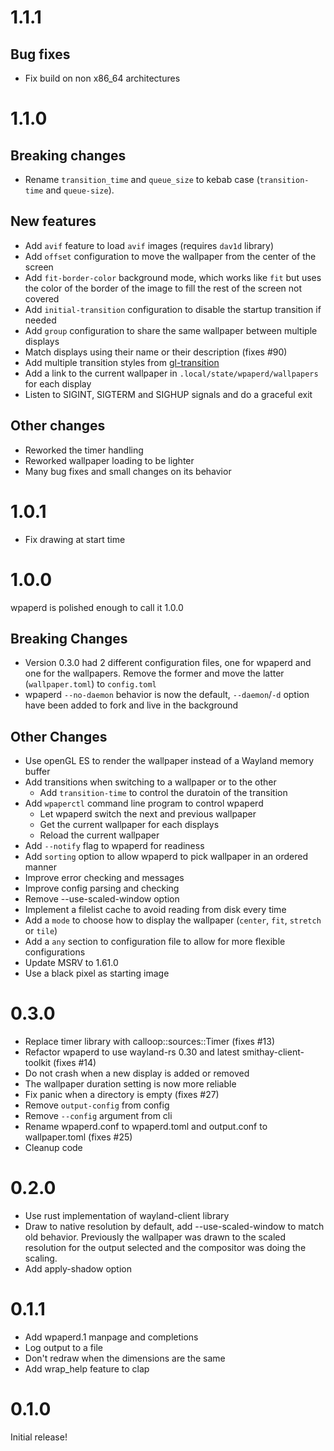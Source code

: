 # 1.1.1
## Bug fixes
- Fix build on non x86_64 architectures

# 1.1.0

## Breaking changes
- Rename `transition_time` and `queue_size` to kebab case (`transition-time` and `queue-size`).

## New features
- Add `avif` feature to load `avif` images (requires `dav1d` library)
- Add `offset` configuration to move the wallpaper from the center of the screen
- Add `fit-border-color` background mode, which works like `fit` but uses the color of the
  border of the image to fill the rest of the screen not covered
- Add `initial-transition` configuration to disable the startup transition if needed
- Add `group` configuration to share the same wallpaper between multiple displays
- Match displays using their name or their description (fixes #90)
- Add multiple transition styles from [gl-transition]
- Add a link to the current wallpaper in `.local/state/wpaperd/wallpapers` for each display
- Listen to SIGINT, SIGTERM and SIGHUP signals and do a graceful exit

## Other changes
- Reworked the timer handling
- Reworked wallpaper loading to be lighter
- Many bug fixes and small changes on its behavior

[gl-transition]: https://gl-transitions.com/

# 1.0.1

- Fix drawing at start time

# 1.0.0

wpaperd is polished enough to call it 1.0.0

## Breaking Changes
- Version 0.3.0 had 2 different configuration files, one for wpaperd and one for the wallpapers.
  Remove the former and move the latter (`wallpaper.toml`) to `config.toml`
- wpaperd `--no-daemon` behavior is now the default, `--daemon`/`-d` option have been
  added to fork and live in the background

## Other Changes

- Use openGL ES to render the wallpaper instead of a Wayland memory buffer
- Add transitions when switching to a wallpaper or to the other
  * Add `transition-time` to control the duratoin of the transition
- Add `wpaperctl` command line program to control wpaperd
  * Let wpaperd switch the next and previous wallpaper
  * Get the current wallpaper for each displays
  * Reload the current wallpaper
- Add `--notify` flag to wpaperd for readiness
- Add `sorting` option to allow wpaperd to pick wallpaper in an ordered manner
- Improve error checking and messages
- Improve config parsing and checking
- Remove --use-scaled-window option
- Implement a filelist cache to avoid reading from disk every time
- Add a `mode` to choose how to display the wallpaper (`center`, `fit`, `stretch` or `tile`)
- Add a `any` section to configuration file to allow for more flexible configurations
- Update MSRV to 1.61.0
- Use a black pixel as starting image

# 0.3.0

- Replace timer library with calloop::sources::Timer (fixes #13)
- Refactor wpaperd to use wayland-rs 0.30 and latest smithay-client-toolkit
  (fixes #14)
- Do not crash when a new display is added or removed
- The wallpaper duration setting is now more reliable
- Fix panic when a directory is empty (fixes #27)
- Remove `output-config` from config
- Remove `--config` argument from cli
- Rename wpaperd.conf to wpaperd.toml and output.conf to wallpaper.toml
  (fixes #25)
- Cleanup code

# 0.2.0

- Use rust implementation of wayland-client library
- Draw to native resolution by default, add --use-scaled-window to
  match old behavior. Previously the wallpaper was drawn to the scaled
  resolution for the output selected and the compositor was doing the scaling.
- Add apply-shadow option

# 0.1.1

- Add wpaperd.1 manpage and completions
- Log output to a file
- Don't redraw when the dimensions are the same
- Add wrap_help feature to clap

# 0.1.0

Initial release!

